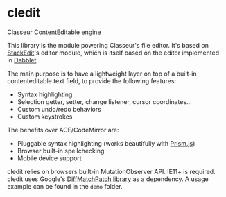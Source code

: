 # cledit
Classeur ContentEditable engine

This library is the module powering Classeur's file editor. It's based on [StackEdit](https://stackedit.io)'s editor module, which is itself based on the editor implemented in [Dabblet](http://dabblet.com/).

The main purpose is to have a lightweight layer on top of a built-in contenteditable text field, to provide the following features:

- Syntax highlighting
- Selection getter, setter, change listener, cursor coordinates...
- Custom undo/redo behaviors
- Custom keystrokes

The benefits over ACE/CodeMirror are:

- Pluggable syntax highlighting (works beautifully with [Prism.js](http://prismjs.com/))
- Browser built-in spellchecking
- Mobile device support

cledit relies on browsers built-in MutationObserver API. IE11+ is required.  
cledit uses Google's [DiffMatchPatch library](https://code.google.com/p/google-diff-match-patch/) as a dependency.
A usage example can be found in the `demo` folder.
